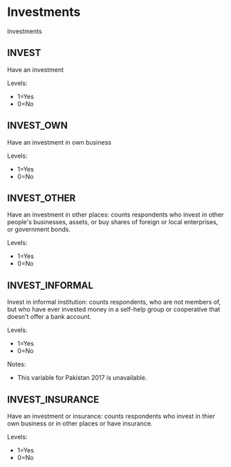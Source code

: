 # Investments

Investments

## INVEST
Have an investment

Levels:

+ 1=Yes
+ 0=No

## INVEST_OWN
Have an investment in own business

Levels:

+ 1=Yes
+ 0=No

## INVEST_OTHER
Have an investment in other places: counts respondents who invest in other people's businesses, assets, or buy shares of foreign or local enterprises, or government bonds. 

Levels:

+ 1=Yes
+ 0=No

## INVEST_INFORMAL
Invest in informal institution: counts respondents, who are not members of, but who have ever invested money in a self-help group or cooperative that doesn't offer a bank account. 

Levels:

+ 1=Yes
+ 0=No

Notes:

* This variable for Pakistan 2017 is unavailable.

## INVEST_INSURANCE
Have an investment or insurance: counts respondents who invest in thier own business or in other places or have insurance.

Levels:

+ 1=Yes
+ 0=No

 
